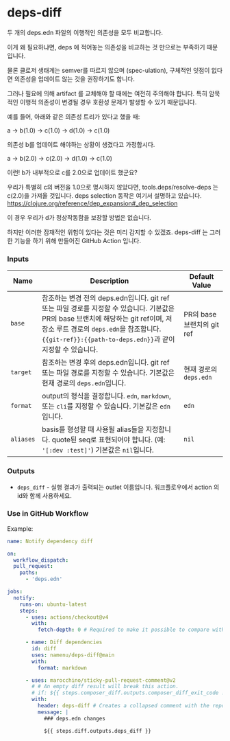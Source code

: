 # deps-diff

두 개의 deps.edn 파일의 이행적인 의존성을 모두 비교합니다.

이게 왜 필요하냐면, deps 에 적어놓는 의존성을 비교하는 것 만으로는 부족하기 때문입니다.

물론 클로저 생태계는 semver를 따르지 않으며 (spec-ulation),
구체적인 잇점이 없다면 의존성을 업데이트 않는 것을 권장하기도 합니다.

그러나 필요에 의해 artifact 를 교체해야 할 때에는 여전히 주의해야 합니다.
특히 암묵적인 이행적 의존성이 변경될 경우 호환성 문제가 발생할 수 있기 때문입니다.

예를 들어, 아래와 같은 의존성 트리가 있다고 했을 때:

a -> b(1.0) -> c(1.0)
  -> d(1.0) -> c(1.0)

의존성 b를 업데이트 해야하는 상황이 생겼다고 가정합시다.

a -> b(2.0) -> c(2.0)
  -> d(1.0) -> c(1.0)

이런! b가 내부적으로 c를 2.0으로 업데이트 했군요?

우리가 특별히 c의 버전을 1.0으로 명시하지 않았다면, tools.deps/resolve-deps 는 c(2.0)을 가져올 것입니다.
deps selection 동작은 여기서 설명하고 있습니다.
https://clojure.org/reference/dep_expansion#_dep_selection

이 경우 우리가 d가 정상작동함을 보장할 방법은 없습니다.

하지만 이러한 잠재적인 위험이 있다는 것은 미리 감지할 수 있겠죠.
deps-diff 는 그러한 기능을 하기 위해 만들어진 GitHub Action 입니다.


### Inputs

| Name        | Description                                                                                                                                                               | Default Value              |
|-------------|---------------------------------------------------------------------------------------------------------------------------------------------------------------------------|----------------------------|
| `base`      | 참조하는 변경 전의 deps.edn입니다. git ref 또는 파일 경로를 지정할 수 있습니다. 기본값은 PR의 base 브랜치에 해당하는 git ref이며, 저장소 루트 경로의 `deps.edn`을 참조합니다. `{{git-ref}}:{{path-to-deps.edn}}`과 같이 지정할 수 있습니다. | PR의 base 브랜치의 git ref |
| `target`    | 참조하는 변경 후의 deps.edn입니다. git ref 또는 파일 경로를 지정할 수 있습니다. 기본값은 현재 경로의 `deps.edn`입니다.                                                                                          | 현재 경로의 `deps.edn`    |
| `format`    | output의 형식을 결정합니다. `edn`, `markdown`, 또는 `cli`를 지정할 수 있습니다. 기본값은 `edn` 입니다.                                                                                               | `edn`                      |
| `aliases`   | basis를 형성할 때 사용될 alias들을 지정합니다. quote된 seq로 표현되어야 합니다. (예: `'[:dev :test]'`) 기본값은 `nil`입니다.                                                                               | `nil`                      |


### Outputs

- `deps_diff` - 실행 결과가 출력되는 outlet 이름입니다. 워크플로우에서 action 의 id와 함께 사용하세요.


### Use in GitHub Workflow

Example:

```yml
name: Notify dependency diff

on:
  workflow_dispatch:
  pull_request:
    paths:
      - 'deps.edn'

jobs:
  notify:
    runs-on: ubuntu-latest
    steps:
      - uses: actions/checkout@v4
        with:
          fetch-depth: 0 # Required to make it possible to compare with PR base branch

      - name: Diff dependencies
        id: diff
        uses: namenu/deps-diff@main
        with:
          format: markdown

      - uses: marocchino/sticky-pull-request-comment@v2
        # # An empty diff result will break this action.
        # if: ${{ steps.composer_diff.outputs.composer_diff_exit_code != 0 }}
        with:
          header: deps-diff # Creates a collapsed comment with the report
          message: |
            ### deps.edn changes

            ${{ steps.diff.outputs.deps_diff }}
```